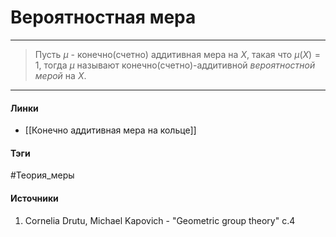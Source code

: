 # Вероятностная мера
***
>Пусть $\mu$ - конечно(счетно) аддитивная мера на $X$, такая что $\mu(X)=1$, тогда $\mu$ называют конечно(счетно)-аддитивной *вероятностной мерой* на $X$.
***
#### Линки
- [[Конечно аддитивная мера на кольце]]
#### Тэги
 #Теория_меры 
#### Источники
1. Cornelia Drutu, Michael Kapovich - "Geometric group theory" c.4